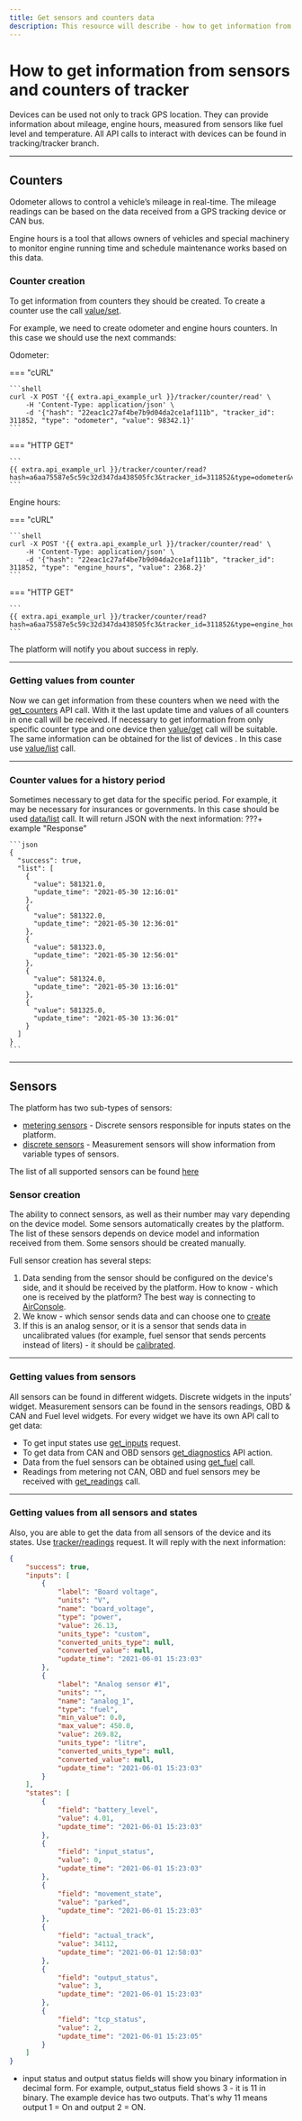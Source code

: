 ```yaml
---
title: Get sensors and counters data
description: This resource will describe - how to get information from tracker sensors and counters.
---
```


# How to get information from sensors and counters of tracker

Devices can be used not only to track GPS location. They can provide information about mileage, engine hours, measured
from sensors like fuel level and temperature. All API calls to interact with devices can be found in tracking/tracker branch.

<hr>

## Counters

Odometer allows to control a vehicle’s mileage in real-time. The mileage readings can be based on the data received from 
a GPS tracking device or CAN bus.

Engine hours is a tool that allows owners of vehicles and special machinery to monitor engine running time and schedule 
maintenance works based on this data.

### Counter creation

To get information from counters they should be created. To create a counter use the call [value/set](../resources/tracking/tracker/counter.md#valueset).

For example, we need to create odometer and engine hours counters. In this case we should use the next commands:

Odometer:

=== "cURL"

    ```shell
    curl -X POST '{{ extra.api_example_url }}/tracker/counter/read' \
        -H 'Content-Type: application/json' \ 
        -d '{"hash": "22eac1c27af4be7b9d04da2ce1af111b", "tracker_id": 311852, "type": "odometer", "value": 98342.1}'
    ```

=== "HTTP GET"

    ```
    {{ extra.api_example_url }}/tracker/counter/read?hash=a6aa75587e5c59c32d347da438505fc3&tracker_id=311852&type=odometer&value=98342.1
    ```

Engine hours:

=== "cURL"

    ```shell
    curl -X POST '{{ extra.api_example_url }}/tracker/counter/read' \
        -H 'Content-Type: application/json' \ 
        -d '{"hash": "22eac1c27af4be7b9d04da2ce1af111b", "tracker_id": 311852, "type": "engine_hours", "value": 2368.2}'
    ```

=== "HTTP GET"

    ```
    {{ extra.api_example_url }}/tracker/counter/read?hash=a6aa75587e5c59c32d347da438505fc3&tracker_id=311852&type=engine_hours&value=2368.2
    ```

The platform will notify you about success in reply.

<hr>

### Getting values from counter

Now we can get information from these counters when we need with the [get_counters](../resources/tracking/tracker/counter.md#get_counters) API call.
With it the last update time and values of all counters in one call will be received. 
If necessary to get information from only specific counter type and one device then [value/get](../resources/tracking/tracker/counter.md#valueget) 
call will be suitable.
The same information can be obtained for the list of devices . In this case use [value/list](../resources/tracking/tracker/counter.md#valuelist) call.

<hr>

### Counter values for a history period

Sometimes necessary to get data for the specific period. For example, it may be necessary for insurances or governments.
In this case should be used [data/list](../resources/tracking/tracker/counter.md#datalist) call. It will return JSON with
the next information:
???+ example "Response"

    ```json
    {
      "success": true,
      "list": [
        {
          "value": 581321.0,
          "update_time": "2021-05-30 12:16:01"
        },
        {
          "value": 581322.0,
          "update_time": "2021-05-30 12:36:01"
        },
        {
          "value": 581323.0,
          "update_time": "2021-05-30 12:56:01"
        },
        {
          "value": 581324.0,
          "update_time": "2021-05-30 13:16:01"
        },
        {
          "value": 581325.0,
          "update_time": "2021-05-30 13:36:01"
        }
      ]
    }
    ```

<hr>

## Sensors

The platform has two sub-types of sensors:

* [metering sensors](../resources/tracking/tracker/sensor/index.md#metering-sensor) - Discrete sensors responsible for 
  inputs states on the platform.
* [discrete sensors](../resources/tracking/tracker/sensor/index.md#metering-sensor) -  Measurement sensors will show 
  information from variable types of sensors.

The list of all supported sensors can be found [here](../resources/tracking/tracker/sensor/input_name.md#response)

### Sensor creation

The ability to connect sensors, as well as their number may vary depending on the device model. Some sensors automatically
creates by the platform. The list of these sensors depends on device model and information received from them. Some sensors
should be created manually.

Full sensor creation has several steps:

1. Data sending from the sensor should be configured on the device's side, and it should be received by the platform. How 
  to know - which one is received by the platform? The best way is connecting to [AirConsole](../../panel-api/resources/tracker.md#consoleconnect). 
2. We know - which sensor sends data and can choose one to [create](../resources/tracking/tracker/sensor/index.md#create)
3. If this is an analog sensor, or it is a sensor that sends data in uncalibrated values (for example, fuel sensor that
   sends percents instead of liters) - it should be [calibrated](../resources/tracking/tracker/sensor/calibration_data.md).
   
<hr>

### Getting values from sensors

All sensors can be found in different widgets. Discrete widgets in the inputs' widget. Measurement sensors can be found 
in the sensors readings, OBD & CAN and Fuel level widgets. For every widget we have its own API call to get data:

* To get input states use [get_inputs](../resources/tracking/tracker/index.md#get_inputs) request.
* To get data from CAN and OBD sensors  [get_diagnostics](../resources/tracking/tracker/index.md#get_diagnostics) API action.
* Data from the fuel sensors can be obtained using [get_fuel](../resources/tracking/tracker/index.md#get_fuel) call.
* Readings from metering not CAN, OBD and fuel sensors mey be received with [get_readings](../resources/tracking/tracker/index.md#get_readings) call.

<hr>

### Getting values from all sensors and states

Also, you are able to get the data from all sensors of the device and its states. Use [tracker/readings](../resources/tracking/tracker/readings.md)
request. It will reply with the next information:

```json
{
    "success": true,
    "inputs": [
        {
            "label": "Board voltage",
            "units": "V",
            "name": "board_voltage",
            "type": "power",
            "value": 26.13,
            "units_type": "custom",
            "converted_units_type": null,
            "converted_value": null,
            "update_time": "2021-06-01 15:23:03"
        },
        {
            "label": "Analog sensor #1",
            "units": "",
            "name": "analog_1",
            "type": "fuel",
            "min_value": 0.0,
            "max_value": 450.0,
            "value": 269.82,
            "units_type": "litre",
            "converted_units_type": null,
            "converted_value": null,
            "update_time": "2021-06-01 15:23:03"
        }
    ],
    "states": [
        {
            "field": "battery_level",
            "value": 4.01,
            "update_time": "2021-06-01 15:23:03"
        },
        {
            "field": "input_status",
            "value": 0,
            "update_time": "2021-06-01 15:23:03"
        },
        {
            "field": "movement_state",
            "value": "parked",
            "update_time": "2021-06-01 15:23:03"
        },
        {
            "field": "actual_track",
            "value": 34112,
            "update_time": "2021-06-01 12:58:03"
        },
        {
            "field": "output_status",
            "value": 3,
            "update_time": "2021-06-01 15:23:03"
        },
        {
            "field": "tcp_status",
            "value": 2,
            "update_time": "2021-06-01 15:23:05"
        }
    ]
}
```

* input status and output status fields will show you binary information in decimal form. For example, output_status 
  field shows 3 - it is 11 in binary. The example device has two outputs. That's why 11 means output 1 = On and output 2 = ON.
